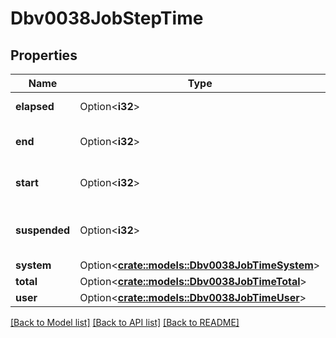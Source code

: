 # Dbv0038JobStepTime

## Properties

Name | Type | Description | Notes
------------ | ------------- | ------------- | -------------
**elapsed** | Option<**i32**> | Total time elapsed | [optional]
**end** | Option<**i32**> | Timestamp of when job ended | [optional]
**start** | Option<**i32**> | Timestamp of when job started | [optional]
**suspended** | Option<**i32**> | Timestamp of when job last suspended | [optional]
**system** | Option<[**crate::models::Dbv0038JobTimeSystem**](dbv0_0_38_job_time_system.md)> |  | [optional]
**total** | Option<[**crate::models::Dbv0038JobTimeTotal**](dbv0_0_38_job_time_total.md)> |  | [optional]
**user** | Option<[**crate::models::Dbv0038JobTimeUser**](dbv0_0_38_job_time_user.md)> |  | [optional]

[[Back to Model list]](../README.md#documentation-for-models) [[Back to API list]](../README.md#documentation-for-api-endpoints) [[Back to README]](../README.md)


